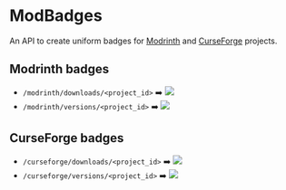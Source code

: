# ModBadges
An API to create uniform badges for [Modrinth](https://modrinth.com/) and [CurseForge](https://www.curseforge.com/)
projects.

## Modrinth badges
- `/modrinth/downloads/<project_id>` ➡️ ![](https://badges.moddingx.org/modrinth/downloads/libx)
- `/modrinth/versions/<project_id>` ➡️ ![](https://badges.moddingx.org/modrinth/versions/libx)

## CurseForge badges
- `/curseforge/downloads/<project_id>` ➡️ ![](https://badges.moddingx.org/curseforge/downloads/412525)
- `/curseforge/versions/<project_id>` ➡️ ![](https://badges.moddingx.org/curseforge/versions/412525)

